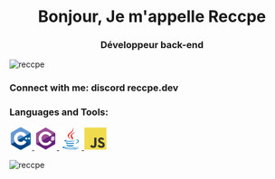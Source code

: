 <h1 align="center">Bonjour, Je m'appelle Reccpe</h1>
<h3 align="center">Développeur back-end</h3>

<p align="left"> <img src="https://komarev.com/ghpvc/?username=reccpe&label=Profile%20views&color=0e75b6&style=flat" alt="reccpe" /> </p>

<h3 align="left">Connect with me: discord reccpe.dev</h3>
<p align="left">
</p>

<h3 align="left">Languages and Tools:</h3>
<p align="left"> <a href="https://www.w3schools.com/cpp/" target="_blank" rel="noreferrer"> <img src="https://raw.githubusercontent.com/devicons/devicon/master/icons/cplusplus/cplusplus-original.svg" alt="cplusplus" width="40" height="40"/> </a> <a href="https://www.w3schools.com/cs/" target="_blank" rel="noreferrer"> <img src="https://raw.githubusercontent.com/devicons/devicon/master/icons/csharp/csharp-original.svg" alt="csharp" width="40" height="40"/> </a> <a href="https://www.java.com" target="_blank" rel="noreferrer"> <img src="https://raw.githubusercontent.com/devicons/devicon/master/icons/java/java-original.svg" alt="java" width="40" height="40"/> </a> <a href="https://developer.mozilla.org/en-US/docs/Web/JavaScript" target="_blank" rel="noreferrer"> <img src="https://raw.githubusercontent.com/devicons/devicon/master/icons/javascript/javascript-original.svg" alt="javascript" width="40" height="40"/> </a> </p>

<p><img align="center" src="https://github-readme-stats.vercel.app/api/top-langs?username=reccpe&show_icons=true&locale=en&layout=compact" alt="reccpe" /></p>

<!-- Proudly created with GPRM ( https://gprm.itsvg.in ) -->
